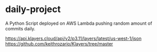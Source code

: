 # daily-project
A Python Script deployed on AWS Lambda pushing random amount of commits daily.

https://api.klayers.cloud/api/v2/p3.11/layers/latest/us-west-1/json
https://github.com/keithrozario/Klayers/tree/master

